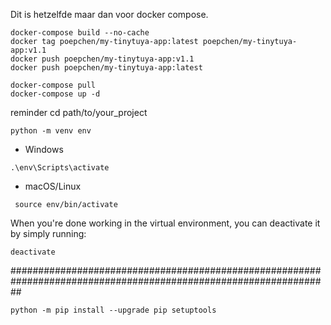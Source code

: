 Dit is hetzelfde maar dan voor docker compose.

```
docker-compose build --no-cache
docker tag poepchen/my-tinytuya-app:latest poepchen/my-tinytuya-app:v1.1
docker push poepchen/my-tinytuya-app:v1.1
docker push poepchen/my-tinytuya-app:latest

docker-compose pull
docker-compose up -d
```

reminder
cd path/to/your_project

```
python -m venv env
```
- Windows
```
.\env\Scripts\activate
```
- macOS/Linux
```
 source env/bin/activate
```
When you're done working in the virtual environment, you can deactivate it by simply running:
```
deactivate
```

##################################################################################################################

```
python -m pip install --upgrade pip setuptools

```


